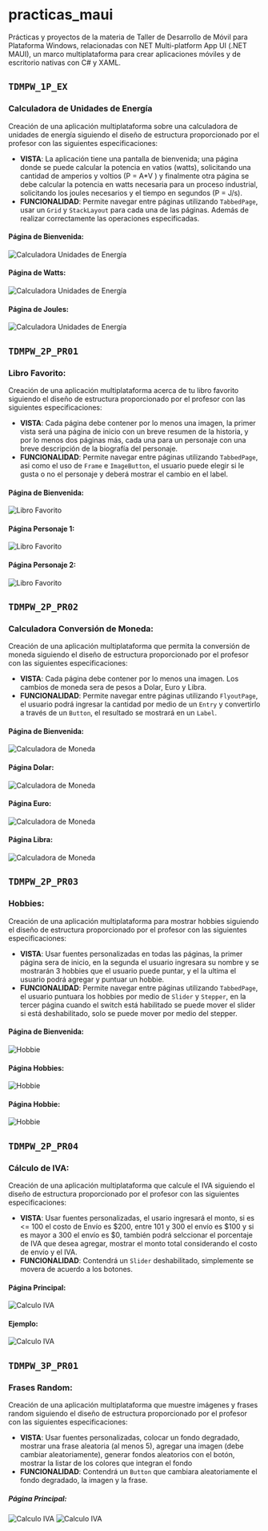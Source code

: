 # practicas_maui 
Prácticas y proyectos de la materia de Taller de Desarrollo de Móvil para Plataforma Windows, relacionadas con NET Multi-platform App UI (.NET MAUI), un marco multiplataforma para crear aplicaciones móviles y de escritorio nativas con C# y XAML. 

## `TDMPW_1P_EX` 
### **Calculadora de Unidades de Energía**
Creación de una aplicación multiplataforma sobre una calculadora de unidades de energía siguiendo el diseño de estructura proporcionado por el profesor con las siguientes especificaciones:
* **VISTA**: La aplicación tiene una pantalla de bienvenida; una página donde se puede calcular la potencia en vatios (watts), solicitando una cantidad de amperios y voltios (P = A*V ) y finalmente otra página se debe calcular la potencia en watts necesaria para un proceso industrial, solicitando los joules necesarios y el tiempo en segundos (P = J/s).
* **FUNCIONALIDAD**: Permite navegar entre páginas utilizando `TabbedPage`, usar un `Grid` y `StackLayout` para cada una de las páginas. Además de realizar correctamente las operaciones especificadas.

#### Página de Bienvenida: 
![Calculadora Unidades de Energía](imagenes/calculadora_inicio.png) 

#### Página de Watts: 
![Calculadora Unidades de Energía](imagenes/calculadora_watts.png) 

#### Página de Joules: 
![Calculadora Unidades de Energía](imagenes/calculadora_watts.png)


## `TDMPW_2P_PR01` 
### **Libro Favorito**: 
Creación de una aplicación multiplataforma acerca de tu libro favorito siguiendo el diseño de estructura proporcionado por el profesor con las siguientes especificaciones:
* **VISTA**: Cada página debe contener por lo menos una imagen, la primer vista será una página de inicio con un breve resumen de la historia, y por lo menos dos páginas más, cada una para un personaje con una breve descripción de la biografía del personaje.
* **FUNCIONALIDAD**: Permite navegar entre páginas utilizando `TabbedPage`, asi como el uso de `Frame` e `ImageButton`, el usuario puede elegir si le gusta o no el personaje y deberá mostrar el cambio en el label.

#### Página de Bienvenida: 
![Libro Favorito](imagenes/libro_inicio.png) 

#### Página Personaje 1: 
![Libro Favorito](imagenes/libro_mara.png) 

#### Página Personaje 2: 
![Libro Favorito](imagenes/libro_aiden.png)


## `TDMPW_2P_PR02` 
### **Calculadora Conversión de Moneda**: 
Creación de una aplicación multiplataforma que permita la conversión de moneda siguiendo el diseño de estructura proporcionado por el profesor con las siguientes especificaciones:
* **VISTA**: Cada página debe contener por lo menos una imagen. Los cambios de moneda sera de pesos a Dolar, Euro y Libra.
* **FUNCIONALIDAD**: Permite navegar entre páginas utilizando `FlyoutPage`, el usuario podrá ingresar la cantidad por medio de un `Entry` y convertirlo a través de un `Button`, el resultado se mostrará en un `Label`.

#### Página de Bienvenida: 
![Calculadora de Moneda](imagenes/calculo_inicio.png) 

#### Página Dolar: 
![Calculadora de Moneda](imagenes/calculo_dolar.png) 

#### Página Euro: 
![Calculadora de Moneda](imagenes/calculo_euro.png)

#### Página Libra: 
![Calculadora de Moneda](imagenes/calculo_libra.png)


## `TDMPW_2P_PR03` 
### **Hobbies**: 
Creación de una aplicación multiplataforma para mostrar hobbies siguiendo el diseño de estructura proporcionado por el profesor con las siguientes especificaciones:
* **VISTA**: Usar fuentes personalizadas en todas las páginas, la primer página sera de inicio, en la segunda el usuario ingresara su nombre y se mostrarán 3 hobbies que el usuario puede puntar, y el la ultima el usuario podrá agregar y puntuar un hobbie.
* **FUNCIONALIDAD**: Permite navegar entre páginas utilizando `TabbedPage`, el usuario puntuara los hobbies por medio de `Slider` y `Stepper`, en la tercer página cuando el switch está habilitado se puede mover el slider si está deshabilitado, solo se puede mover por medio del stepper.

#### Página de Bienvenida: 
![Hobbie](imagenes/hobbie_inicio.png) 

#### Página Hobbies: 
![Hobbie](imagenes/hobbie_nombre.png) 

#### Página Hobbie: 
![Hobbie](imagenes/hobbie.png) 


## `TDMPW_2P_PR04` 
### **Cálculo de IVA**: 
Creación de una aplicación multiplataforma que calcule el IVA siguiendo el diseño de estructura proporcionado por el profesor con las siguientes especificaciones:
* **VISTA**: Usar fuentes personalizadas, el usario ingresará el monto, si es <= 100 el costo de Envío es $200, entre 101 y 300 el envío es $100
y si es mayor a 300 el envío es $0, también podrá selccionar el porcentaje de IVA que desea agregar, mostrar el monto total considerando el costo de envío y el IVA.
* **FUNCIONALIDAD**: Contendrá un `Slider` deshabilitado, simplemente se movera de acuerdo a los botones.

#### Página Principal: 
![Calculo IVA](imagenes/iva.png) 

#### Ejemplo: 
![Calculo IVA](imagenes/iva_ejemplo.png) 


## `TDMPW_3P_PR01` 
### **Frases Random**: 
Creación de una aplicación multiplataforma que muestre imágenes y frases random siguiendo el diseño de estructura proporcionado por el profesor con las siguientes especificaciones:
* **VISTA**: Usar fuentes personalizadas, colocar un fondo degradado, mostrar una frase aleatoria (al menos 5), agregar una imagen (debe cambiar aleatoriamente), generar fondos aleatorios con el botón, mostrar la listar de los colores que integran el fondo
* **FUNCIONALIDAD**: Contendrá un `Button` que cambiara aleatoriamente el fondo degradado, la imagen y la frase.

#####  Página Principal: 
![Calculo IVA](imagenes/random1.png)  ![Calculo IVA](imagenes/random2.png) 
